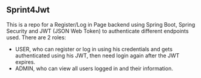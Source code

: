 ##  Sprint4Jwt
This is a repo for a Register/Log in Page backend using Spring Boot, Spring Security and JWT (JSON Web Token) to authenticate different endpoints used. 
There are 2 roles: 
- USER, who can register or log in using his credentials and gets authenticated using his JWT, then need login again after the JWT expires.
- ADMIN, who can view all users logged in and their information.
